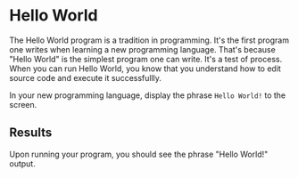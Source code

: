 # Hello World


The Hello World program is a tradition in programming. It's the first program
one writes when learning a new programming language. That's because "Hello
World" is the simplest program one can write. It's a test of process. When you
can run Hello World, you know that you understand how to edit source code and
execute it successfullly.
 
In your new programming language, display the phrase `Hello World!` to the screen.


## Results

Upon running your program, you should see the phrase "Hello World!" output.

